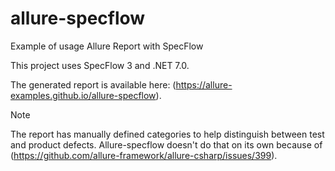 # allure-specflow
Example of usage Allure Report with SpecFlow

This project uses SpecFlow 3 and .NET 7.0.

The generated report is available here: (https://allure-examples.github.io/allure-specflow).

> [!NOTE]
> The report has manually defined categories to help distinguish between test
> and product defects. Allure-specflow doesn't do that on its own because of
> (https://github.com/allure-framework/allure-csharp/issues/399).
